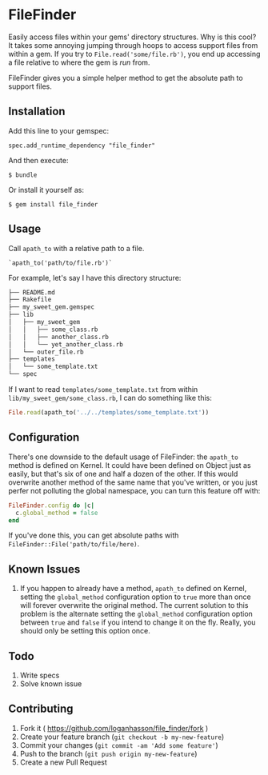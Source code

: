 # FileFinder

Easily access files within your gems' directory structures. Why is this
cool? It takes some annoying jumping through hoops to access support files from
within a gem. If you try to `File.read('some/file.rb')`, you end up
accessing a file relative to where the gem is *run* from.

FileFinder gives you a simple helper method to get the absolute path to
support files.

## Installation

Add this line to your gemspec:

    spec.add_runtime_dependency "file_finder"

And then execute:

    $ bundle

Or install it yourself as:

    $ gem install file_finder

## Usage

Call `apath_to` with a relative path to a file.

    `apath_to('path/to/file.rb')`

For example, let's say I have this directory structure:

```bash
├── README.md
├── Rakefile
├── my_sweet_gem.gemspec
├── lib
│   ├── my_sweet_gem
│   │   ├── some_class.rb
│   │   ├── another_class.rb
│   │   └── yet_another_class.rb
│   └── outer_file.rb
├── templates
│   └── some_template.txt
└── spec
```

If I want to read `templates/some_template.txt` from within
`lib/my_sweet_gem/some_class.rb`, I can do something like this:

```ruby
File.read(apath_to('../../templates/some_template.txt'))
```

## Configuration

There's one downside to the default usage of FileFinder: the `apath_to`
method is defined on Kernel. It could have been defined on Object just
as easily, but that's six of one and half a dozen of the other. If this
would overwrite another method of the same name that you've written, or
you just perfer not polluting the global namespace, you can turn this
feature off with:

```ruby
FileFinder.config do |c|
  c.global_method = false
end
```

If you've done this, you can get absolute paths with `FileFinder::File('path/to/file/here)`.

## Known Issues

1. If you happen to already have a method, `apath_to` defined on Kernel,
   setting the `global_method` configuration option to `true` more than
once will forever overwrite the original method. The current solution to
this problem is the alternate setting the `global_method`
configuration option between `true` and `false` if you intend to change
it on the fly. Really, you should only be setting this option once.

## Todo

1. Write specs
2. Solve known issue

## Contributing

1. Fork it ( https://github.com/loganhasson/file_finder/fork )
2. Create your feature branch (`git checkout -b my-new-feature`)
3. Commit your changes (`git commit -am 'Add some feature'`)
4. Push to the branch (`git push origin my-new-feature`)
5. Create a new Pull Request


